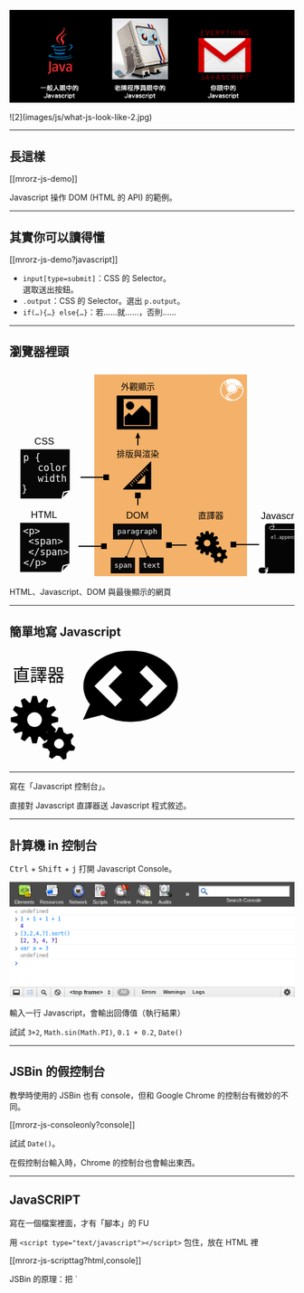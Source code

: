 ![1](images/js/what-js-look-like-1.jpg)

<div class="fragment">
![2](images/js/what-js-look-like-2.jpg)
</div>

---

長這樣
-----

[[mrorz-js-demo]]

Javascript 操作 DOM (HTML 的 API) 的範例。

---


其實你可以讀得懂
------

[[mrorz-js-demo?javascript]]

* `input[type=submit]`：CSS 的 Selector。<br>選取送出按鈕。
* `.output`：CSS 的 Selector。選出 `p.output`。
* `if(…){…} else{…}`：若……就……，否則……

---

瀏覽器裡頭
--------

<svg width="550" height="400" xmlns="http://www.w3.org/2000/svg" xmlns:se="http://svg-edit.googlecode.com" style="vector-effect: non-scaling-stroke;">
 <!-- Created with SVG-edit - http://svg-edit.googlecode.com/ -->
 <defs>
  <marker style="vector-effect: non-scaling-stroke;" id="se_marker_start_svg_21" markerUnits="strokeWidth" orient="auto" viewBox="0 0 100 100" markerWidth="5" markerHeight="5" refX="50" refY="50">
   <path style="vector-effect: non-scaling-stroke;" stroke="#000000" id="svg_7" d="m0,50l100,40l-30,-40l30,-40l-100,40z" fill="#000000" stroke-width="10"/>
  </marker>
  <marker style="vector-effect: non-scaling-stroke;" id="se_marker_start_svg_22" markerUnits="strokeWidth" orient="auto" viewBox="0 0 100 100" markerWidth="5" markerHeight="5" refX="50" refY="50">
   <path style="vector-effect: non-scaling-stroke;" stroke="#000000" id="svg_12" d="m0,50l100,40l-30,-40l30,-40l-100,40z" fill="#000000" stroke-width="10"/>
  </marker>
  <marker refY="50" refX="50" markerHeight="5" markerWidth="5" viewBox="0 0 100 100" se_type="rightarrow" orient="auto" markerUnits="strokeWidth" id="se_marker_end_svg_42">
   <path style="vector-effect: non-scaling-stroke;" stroke="#000000" stroke-width="10" fill="#000000" d="m100,50l-100,40l30,-40l-30,-40z"/>
  </marker>
  <marker refY="50" refX="50" markerHeight="5" markerWidth="5" viewBox="0 0 100 100" se_type="rightarrow" orient="auto" markerUnits="strokeWidth" id="se_marker_end_svg_43">
   <path style="vector-effect: non-scaling-stroke;" stroke="#000000" stroke-width="10" fill="#000000" d="m100,50l-100,40l30,-40l-30,-40z"/>
  </marker>
  <marker refY="50" refX="50" markerHeight="5" markerWidth="5" viewBox="0 0 100 100" se_type="rightarrow" orient="auto" markerUnits="strokeWidth" id="se_marker_end_svg_44">
   <path style="vector-effect: non-scaling-stroke;" stroke="#000000" stroke-width="10" fill="#000000" d="m100,50l-100,40l30,-40l-30,-40z"/>
  </marker>
  <marker refY="50" refX="50" markerHeight="5" markerWidth="5" viewBox="0 0 100 100" se_type="rightarrow" orient="auto" markerUnits="strokeWidth" id="se_marker_end_svg_45">
   <path style="vector-effect: non-scaling-stroke;" stroke="#000000" stroke-width="10" fill="#000000" d="m100,50l-100,40l30,-40l-30,-40z"/>
  </marker>
  <marker refY="50" refX="50" markerHeight="5" markerWidth="5" viewBox="0 0 100 100" se_type="rightarrow" orient="auto" markerUnits="strokeWidth" id="se_marker_end_svg_46">
   <path style="vector-effect: non-scaling-stroke;" stroke="#000000" stroke-width="10" fill="#000000" d="m100,50l-100,40l30,-40l-30,-40z"/>
  </marker>
  <marker refY="50" refX="50" markerHeight="5" markerWidth="5" viewBox="0 0 100 100" se_type="rightarrow" orient="auto" markerUnits="strokeWidth" id="se_marker_end_svg_47">
   <path stroke-width="10" stroke="#000000" fill="#000000" d="m100,50l-100,40l30,-40l-30,-40z"/>
  </marker>
 </defs>
 <g>
  <title>Layer 1</title>
  <g id="htmlelem" class="fragment">
   <g id="html" class="fra">
    <path stroke="#fcf9f9" id="svg_1" d="m92.0712,359.43747l2.96678,-11.86691l11.867,-2.96667l-14.83379,14.83359l-74.16624,0l0,-88.99997l88.99996,0l0,74.16638" fill="#070707" stroke-width="2"/>
   </g>
   <text stroke="#000000" xml:space="preserve" text-anchor="middle" font-family="Monospace" font-size="17" id="svg_2" y="292" x="39" stroke-width="0" fill="#fcf9f9">&lt;p&gt;</text>
   <text stroke="#000000" xml:space="preserve" text-anchor="middle" font-family="Monospace" font-size="17" y="347.82031" x="45" stroke-width="0" fill="#fcf9f9" id="svg_3">&lt;/p&gt;</text>
   <text stroke="#000000" xml:space="preserve" text-anchor="middle" font-family="Monospace" font-size="17" y="309.82031" x="64" stroke-width="0" fill="#fcf9f9" id="svg_4">&lt;span&gt;</text>
   <text stroke="#000000" xml:space="preserve" text-anchor="middle" font-family="Monospace" font-size="17" y="328.8125" x="69" stroke-width="0" fill="#fcf9f9" id="svg_5">&lt;/span&gt;</text>
   <text stroke="#000000" fill="#000000" stroke-width="0" x="61" y="263" id="svg_6" font-size="17" font-family="Sans-serif" text-anchor="middle" xml:space="preserve">HTML</text>
  </g>
  <g id="csselem" class="fragment">
   <g id="svg_31" class="fra">
    <path stroke="#fcf9f9" id="svg_36" d="m92.66623,229.53122l2.96678,-11.8669l11.86701,-2.96667l-14.83379,14.83357l-74.16624,0l0,-88.99995l88.99996,0l0,74.16643" fill="#070707" stroke-width="2"/>
   </g>
   <text stroke="#000000" id="svg_37" xml:space="preserve" text-anchor="middle" font-family="Monospace" font-size="17" y="162.09376" x="39.59503" stroke-width="0" fill="#fcf9f9">p {</text>
   <text stroke="#000000" id="svg_38" xml:space="preserve" text-anchor="middle" font-family="Monospace" font-size="17" y="179.91408" x="75.59503" stroke-width="0" fill="#fcf9f9">color</text>
   <text stroke="#000000" id="svg_40" xml:space="preserve" text-anchor="middle" font-family="Monospace" font-size="17" y="198.90626" x="75.59503" stroke-width="0" fill="#fcf9f9">width</text>
   <text stroke="#000000" id="svg_39" xml:space="preserve" text-anchor="middle" font-family="Monospace" font-size="17" y="217.91408" x="26.59503" stroke-width="0" fill="#fcf9f9">}</text>
   <text stroke="#000000" id="svg_41" fill="#000000" stroke-width="0" x="61.59503" y="133.09376" font-size="17" font-family="Sans-serif" text-anchor="middle" xml:space="preserve">CSS</text>
  </g>
  <g id="javascriptelem" class="fragment">
   <text stroke="#000000" fill="#000000" stroke-width="0" x="483" y="265" id="svg_9" font-size="17" font-family="Sans-serif" text-anchor="middle" xml:space="preserve">Javascript</text>
   <path stroke="#fcf7f7" fill="#050505" d="m451.155,350.17001l0,-72.3125l0,0c0,-3.0719 2.49063,-5.56253 5.5625,-5.56253l66.74997,0c3.0719,0 5.56256,2.49063 5.56256,5.56253c0,3.07321 -2.49066,5.56247 -5.56256,5.56247l-5.56244,0l0,72.3125c0,3.07324 -2.49066,5.5625 -5.56256,5.5625l-66.74997,0l0,0c-3.07187,0 -5.5625,-2.48926 -5.5625,-5.5625c0,-3.07184 2.49063,-5.56247 5.5625,-5.56247l5.5625,0zm11.125,-77.87503l0,0c3.07187,0 5.5625,2.49063 5.5625,5.56253c0,3.07321 -2.49063,5.56247 -5.5625,5.56247c-1.53458,0 -2.78125,-1.2453 -2.78125,-2.78125c0,-1.53592 1.24667,-2.78122 2.78125,-2.78122l5.5625,0m55.62497,5.56247l-61.18747,0m-11.125,66.75003l0,0c1.53729,0 2.78125,1.2453 2.78125,2.78122c0,1.53595 -1.24396,2.78125 -2.78125,2.78125l5.5625,0m-5.5625,5.5625l0,0c3.07187,0 5.5625,-2.48926 5.5625,-5.5625l0,-5.56247" id="svg_10"/>
   <text stroke="#000000" xml:space="preserve" text-anchor="middle" font-family="Monospace" font-size="8" y="300.40625" x="484" stroke-width="0" fill="#f7f2f2" id="svg_11">el.append</text>
  </g>
  <g id="browserelem" class="fragment">
   <g id="browserblock">
    <rect stroke="#000000" id="svg_13" height="378" width="270" y="9" x="150" stroke-linecap="null" stroke-linejoin="null" stroke-dasharray="null" stroke-width="0" fill="#f4b169"/>
    <path stroke="#000000" stroke-width="0" fill="#fcfcfc" stroke-dasharray="null" stroke-linejoin="null" stroke-linecap="null" d="m393.55414,25.616c-4.31702,0 -7.8382,3.26869 -7.8382,7.27477s3.52118,7.27364 7.8382,7.27364c4.30792,0 7.82907,-3.26869 7.82907,-7.27364s-3.52115,-7.27477 -7.82907,-7.27477zm19.86578,7.24048c-0.5578,-2.72676 -1.60065,-4.57434 -2.5882,-5.98745c0.07318,0.19322 0.13715,0.38878 0.21033,0.58194c-3.51208,-9.52358 -17.54291,-14.68557 -28.38129,-8.13681c-0.08215,0.40357 -0.10944,0.80603 -0.10944,1.20388c0,-0.07661 -0.00952,-0.14633 -0.00952,-0.22405c-2.60638,-0.20123 -5.771,3.08803 -8.58813,9.11544c-1.42682,3.41161 -1.93915,7.14789 -0.62189,11.52786c0.77722,2.55642 1.99359,5.17908 3.74966,7.21413c5.20456,6.03433 13.17093,8.49698 17.80814,7.24507c0.00909,0.00232 0.00909,0.0046 0.01819,0.00688c8.94513,-0.18749 15.73181,-6.33617 18.17377,-14.34035c0.87799,-2.88908 0.93298,-5.2534 0.33838,-8.20654zm-35.20422,14.31627c-1.43579,-1.66571 -2.63409,-3.97288 -3.44812,-6.67109c-1.09741,-3.62652 -0.91483,-6.96835 0.56686,-10.51257c1.50943,-3.22634 2.98203,-5.34715 4.25351,-6.62194c0.2193,1.1124 0.7771,2.43979 1.66428,3.96951c0.32932,0.56821 0.68588,1.05069 1.03378,1.51714c0.27441,0.3544 0.53961,0.70999 0.76813,1.09186c0.19214,0.30297 0.35654,0.66653 0.53052,1.1044c-0.35657,4.12732 1.33545,7.70006 4.71948,10.00841l-3.81424,3.37268l-0.30154,0.2561c-0.31113,0.25613 -0.66766,0.55905 -0.97891,0.88264c-2.03946,2.16317 -0.37473,4.2416 0.43021,5.242l0.10034,0.13035c0.35712,0.44475 0.76855,0.92833 1.22559,1.4051c-2.37787,-1.15128 -4.75586,-2.85939 -6.74988,-5.17459zm33.43005,-6.54876c-2.39661,7.84072 -8.89026,13.03814 -16.58264,13.27593c-3.72241,-0.87351 -6.53958,-2.6673 -8.37781,-5.33007c0.00909,-0.00568 0.01816,-0.01254 0.02728,-0.01936l7.40845,-5.74852c3.33856,-0.1864 5.77142,-1.33078 7.26218,-3.41388c1.82974,-2.1162 2.68909,-4.53317 2.53378,-7.28389c2.72534,0.5648 5.08557,1.35251 7.2804,2.82164l0.17395,0.11664l0.20123,0.06398c0.22852,0.07322 0.46655,0.11435 0.68585,0.12123c0.1644,1.85899 -0.02716,3.49614 -0.61267,5.39631l0,-0.00001zm0.38428,-6.94204c-2.92712,-1.95735 -6.08264,-2.79766 -9.87823,-3.42417c0.79584,3.53277 -0.12805,6.10175 -1.98495,8.25915c-1.3259,1.851 -3.57614,2.7313 -6.58542,2.81017l-7.8291,6.07209c-0.74081,0.61275 -0.87811,1.2279 -0.42065,1.84186c1.27136,1.91382 2.89032,3.29952 4.68277,4.31246c-0.01828,0 -0.04547,0.00345 -0.06418,0.00452c0,-0.00107 0,-0.00226 -0.00903,-0.00567c-0.02713,0.0046 -0.05441,0.00567 -0.09128,0.00687c-0.11902,0.00228 -0.23807,-0.0012 -0.3566,-0.01488c-0.23804,-0.03087 -0.46652,-0.096 -0.6864,-0.17605c-1.3439,-0.49961 -2.83521,-2.02594 -3.89594,-3.35557c-0.8689,-1.09416 -1.80188,-2.14714 -0.61322,-3.40934c0.38428,-0.40927 0.86902,-0.77051 1.18011,-1.04605l3.7774,-3.33956c0.25623,-0.20584 0.53052,-0.41501 0.80493,-0.63452c0.08212,-0.06294 0.15533,-0.12581 0.23792,-0.18986c0.85037,-0.66306 0.73187,-0.48013 -0.15579,-0.96262c-3.63101,-1.97788 -5.51517,-5.41577 -5.03012,-9.57394c-0.21988,-0.61396 -0.47552,-1.18673 -0.77765,-1.68404c-0.53961,-0.89979 -1.24365,-1.65206 -1.78326,-2.58271c-1.35406,-2.33116 -2.77167,-5.84681 0.01819,-5.51754c-0.00909,-0.07887 0,-0.1646 -0.00909,-0.2458c0.13724,2.99889 2.28662,5.72905 2.60638,7.3251c0.11896,0.57278 0.44824,1.05636 0.92389,0.4196c3.80511,-5.08767 9.09137,-4.57433 12.4754,-1.96536c0.66779,0.50878 1.02478,1.13072 1.62848,1.66238c0.22839,0.2069 0.49371,0.38871 0.79529,0.52589c1.11615,0.49847 2.7168,0.46763 3.9151,0.65052c2.04858,0.31212 4.0517,0.69627 5.94498,1.21761c0.37515,0.0446 0.63992,-0.00684 0.78671,-0.15204c0.31058,-0.31099 -0.009,-1.32852 -0.18295,-1.89216c0.41144,1.20617 0.80481,2.41122 1.15231,3.61852c0.27429,0.94093 0.2103,1.70122 -0.57599,1.44515l0,-0.00001z" id="svg_29"/>
   </g>
   <polyline stroke="#000000" marker-end="url(#se_marker_end_svg_42)" id="svg_42" fill="none" stroke-width="2" points="122,313 144.5055548698538,313 167.0111097397076,313"/>
   <polyline stroke="#000000" id="svg_43" marker-end="url(#se_marker_end_svg_43)" fill="none" stroke-width="2" points="125.494 191 148 191 170.506 191"/>
   <polyline stroke="#000000" transform="rotate(-180 419 310)" id="svg_44" marker-end="url(#se_marker_end_svg_44)" fill="none" stroke-width="2" points="396.494 310 419 310 441.506 310"/>
  </g>
  <g id="domelem" class="fragment">
   <text stroke="#000000" fill="#000000" stroke-width="0" x="226" y="264" id="svg_8" font-size="17" font-family="Sans-serif" text-anchor="middle" xml:space="preserve">DOM</text>
   <rect stroke="#000000" fill="#0a0909" stroke-width="0" stroke-dasharray="null" stroke-linejoin="null" stroke-linecap="null" x="183" y="273" width="86" height="28" id="svg_15"/>
   <text stroke="#000000" fill="#fcfcfc" stroke-width="0" stroke-dasharray="null" stroke-linejoin="null" stroke-linecap="null" x="226" y="291" id="svg_16" font-size="13" font-family="Monospace" text-anchor="middle" xml:space="preserve">paragraph</text>
   <rect stroke="#000000" fill="#0a0909" stroke-width="0" stroke-dasharray="null" stroke-linejoin="null" stroke-linecap="null" x="179" y="333" width="43" height="28" id="svg_17"/>
   <text stroke="#000000" fill="#fcfcfc" stroke-width="0" stroke-dasharray="null" stroke-linejoin="null" stroke-linecap="null" x="201" y="351.30469" font-size="13" font-family="Monospace" text-anchor="middle" xml:space="preserve" id="svg_18">span</text>
   <rect stroke="#000000" fill="#0a0909" stroke-width="0" stroke-dasharray="null" stroke-linejoin="null" stroke-linecap="null" x="229.5" y="333" width="43" height="28" id="svg_19"/>
   <text stroke="#000000" fill="#fcfcfc" stroke-width="0" stroke-dasharray="null" stroke-linejoin="null" stroke-linecap="null" x="251.5" y="351.30469" font-size="13" font-family="Monospace" text-anchor="middle" xml:space="preserve" id="svg_20">text</text>
  <polyline style="vector-effect: non-scaling-stroke;" stroke="#000000" se:connector="svg_19 svg_15" id="svg_22" points="245.167 333 238.5 317 231.833 301" fill="none" marker-start="url(#se_marker_start_svg_22)"/>
  <polyline style="vector-effect: non-scaling-stroke;" stroke="#000000" se:connector="svg_17 svg_15" id="svg_21" points="206.45 333 213.25 317 220.05 301" fill="none" marker-start="url(#se_marker_start_svg_21)"/>
  </g>
  <g id="jsinterpret" class="fragment">
   <path stroke="#000000" fill="#000000" stroke-width="2" stroke-dasharray="null" stroke-linejoin="null" stroke-linecap="null" d="m360.84,324.04269l-1.5733,-5.53094c0.45828,-0.40253 0.89191,-0.83609 1.31311,-1.3006l5.51239,1.57938c0.58218,-0.84857 1.09006,-1.7529 1.53598,-2.68802l-4.11255,-3.97647c0.19824,-0.58838 0.37167,-1.18301 0.49554,-1.79614l5.53708,-1.3873c0.03717,-0.50797 0.07437,-1.02206 0.07437,-1.54855s-0.0372,-1.03433 -0.07437,-1.54214l-5.53708,-1.39359c-0.12387,-0.6069 -0.2973,-1.20776 -0.49554,-1.79004l4.11255,-3.97632c-0.44592,-0.93524 -0.9538,-1.8396 -1.53598,-2.68805l-5.51239,1.57938c-0.4086,-0.46445 -0.85483,-0.89801 -1.31311,-1.30679l1.5733,-5.52487c-0.84253,-0.57599 -1.74673,-1.08383 -2.67578,-1.52963l-3.98843,4.11246c-0.58231,-0.19812 -1.17712,-0.36523 -1.78415,-0.48929l-1.38727,-5.54324c-0.52032,-0.0372 -1.02805,-0.08054 -1.54837,-0.08054s-1.04053,0.04324 -1.54855,0.08054l-1.38715,5.54324c-0.61945,0.12396 -1.21411,0.29117 -1.79642,0.48929l-3.97635,-4.11246c-0.92905,0.45209 -1.83322,0.95374 -2.67563,1.53595l1.57333,5.52475c-0.45828,0.40878 -0.90445,0.84241 -1.30069,1.30676l-5.52478,-1.57935c-0.58228,0.84857 -1.09,1.74661 -1.53632,2.68805l4.11276,3.97641c-0.19815,0.58215 -0.37155,1.17685 -0.49564,1.78992l-5.5368,1.38742c-0.03745,0.51401 -0.07446,1.02814 -0.07446,1.54837s0.03702,1.03436 0.07446,1.54843l5.5368,1.38745c0.12399,0.61316 0.29749,1.20776 0.49564,1.78989l-4.11276,3.98254c0.44632,0.92905 0.95404,1.83337 1.53632,2.68195l5.52478,-1.57938c0.39624,0.46451 0.84241,0.89807 1.30069,1.30676l-1.57333,5.52478c0.84241,0.58231 1.74658,1.08392 2.67563,1.53604l3.97635,-4.11258c0.59479,0.19815 1.18918,0.36542 1.79642,0.48929l1.38715,5.53723c0.50803,0.0433 1.02823,0.08054 1.54855,0.08054s1.04053,-0.04352 1.54837,-0.08054l1.38727,-5.53723c0.61954,-0.12387 1.21417,-0.29718 1.7962,-0.48929l3.97638,4.11258c0.92905,-0.45828 1.83325,-0.95996 2.67578,-1.53604zm-11.384,-9.74875c-3.81528,0 -6.89996,-3.08456 -6.89996,-6.89368s3.08469,-6.89981 6.89996,-6.89981s6.89969,3.09082 6.89969,6.89981s-3.08438,6.89368 -6.89969,6.89368zm31.43921,14.42499c0.03705,-1.11472 -0.12402,-2.24203 -0.45834,-3.35699l2.51465,-3.59857c-0.37161,-0.71216 -0.80536,-1.38736 -1.30078,-2.00043l-4.29843,0.90427c-0.86719,-0.73706 -1.85803,-1.31308 -2.92328,-1.728l-1.23883,-4.21796c-0.78043,-0.13626 -1.57315,-0.21683 -2.37839,-0.21683l-1.96951,3.93295c-0.56992,0.10538 -1.13971,0.254 -1.69699,0.47079c-0.52026,0.19812 -1.00351,0.44589 -1.47418,0.71835l-4.07538,-1.66605c-0.59488,0.53265 -1.15222,1.10867 -1.64749,1.72803l1.84564,3.99484c-0.53287,1.00339 -0.89206,2.08728 -1.0531,3.22086l-3.84009,2.14917c0.03732,0.78653 0.14877,1.57318 0.33444,2.36606l4.27383,1.05292c0.45828,1.05911 1.09006,2.01294 1.85803,2.82434l-0.71832,4.3418c0.64401,0.46448 1.33771,0.86707 2.05621,1.21393l3.48102,-2.67566c1.08966,0.28479 2.22928,0.3963 3.36896,0.30353l2.9483,3.26401c0.40872,-0.11765 0.81757,-0.24149 1.21411,-0.39639c0.34671,-0.13007 0.6813,-0.29108 1.02808,-0.45215l0.07419,-4.39133c0.91678,-0.68744 1.70944,-1.51743 2.32877,-2.44647l4.38553,-0.27261c0.3096,-0.73074 0.56967,-1.48639 0.75546,-2.26682l-3.39401,-2.79959l-0.00003,0l-0.00003,0l-0.00003,0zm-8.44818,4.06931c-2.44046,0.92905 -5.16565,-0.29117 -6.09473,-2.73141s0.28482,-5.16559 2.7251,-6.0947c2.44043,-0.92908 5.16562,0.29117 6.10721,2.73151c0.92889,2.43411 -0.29742,5.16556 -2.73758,6.0946z" id="svg_26"/>
   <text stroke="#000000" fill="#000000" stroke-width="0" stroke-dasharray="null" stroke-linejoin="null" stroke-linecap="null" x="356" y="264" id="svg_27" font-size="15" font-family="Monospace" text-anchor="middle" xml:space="preserve">直譯器</text>
   <polyline stroke="#000000" transform="rotate(-180 298 311)" id="svg_45" marker-end="url(#se_marker_end_svg_45)" fill="none" stroke-width="2" points="282.494 311 298 311 313.506 311"/>
  </g>
  <g id="visoutput" class="fragment">
   <path stroke="#000000" fill="#000000" stroke-dasharray="null" stroke-linejoin="null" stroke-linecap="null" d="m190.0925,46.81416l0,59l71.32245,0l0,-59l-71.32245,0zm60.10031,53.93521l-48.87021,0l0,-48.87036l48.87021,0l0,48.87036zm-36.98709,-29.71767c3.77286,0 6.82814,-3.05737 6.82814,-6.82424c0,-3.76888 -3.05528,-6.82234 -6.82814,-6.82234c-3.76479,0 -6.82037,3.05549 -6.82037,6.82234c0,3.76687 3.05559,6.82424 6.82037,6.82424zm34.34305,5.94352l-12.98749,-12.98949l-18.2681,18.272l-5.06273,-5.06278l-7.27179,7.26968l0,13.64455l43.5901,0l0,-21.13395l0,-0.00001z" id="svg_30"/>
   <text stroke="#000000" fill="#000000" stroke-width="0" stroke-dasharray="null" stroke-linejoin="null" stroke-linecap="null" x="227" y="36" id="svg_33" font-size="15" font-family="Sans-serif" text-anchor="middle" xml:space="preserve">外觀顯示</text>
  </g>
  <g id="renderer" class="fragment">
   <g id="svg_34">
    <path stroke="#000000" fill="#000000" stroke-dasharray="null" stroke-linejoin="null" stroke-linecap="null" d="m210.75957,202.37279l-9.75203,9.7468l49,0l0,-48.99402l-39.24797,39.24722zm22.97243,-21.53764c0.35443,-0.34842 0.91818,-0.34842 1.26666,0l2.20711,2.20712c0.3484,0.3484 0.3544,0.91217 0.00598,1.26057c-0.18019,0.17426 -0.40674,0.26173 -0.63329,0.26173c-0.23251,0 -0.45908,-0.08748 -0.6273,-0.26173l-2.21916,-2.20714c-0.34842,-0.34842 -0.34842,-0.91217 0,-1.26056zm-3.043,3.05571c0.34842,-0.34914 0.91141,-0.34914 1.25984,0l4.10103,4.09433c0.34842,0.34918 0.34842,0.91815 0.00598,1.26059c-0.17422,0.17421 -0.40675,0.26765 -0.63928,0.26765s-0.45313,-0.08746 -0.62732,-0.26169l-4.10027,-4.10098c-0.35439,-0.34843 -0.35439,-0.91148 0,-1.2599l0.00002,0zm-3.0558,3.04312c0.34842,-0.34842 0.91217,-0.34842 1.26663,0l2.20711,2.21309c0.34842,0.34843 0.34245,0.91217 -0.00597,1.26059c-0.17422,0.17419 -0.40077,0.26173 -0.6273,0.26173c-0.2325,0 -0.45908,-0.08754 -0.6333,-0.26173l-2.20717,-2.20714c-0.34842,-0.34842 -0.34842,-0.91812 0,-1.26654zm-3.04901,3.05574c0.3544,-0.34918 0.9174,-0.34918 1.26579,0l2.20192,2.2072c0.34842,0.34842 0.34842,0.91142 0,1.25984c-0.17421,0.17496 -0.40077,0.26169 -0.62732,0.26169c-0.22653,0 -0.45906,-0.08673 -0.6333,-0.26169l-2.20711,-2.20712c-0.3484,-0.35443 -0.3484,-0.91748 0,-1.25992l0.00002,0zm-3.04984,3.04909c0.34842,-0.34842 0.91219,-0.34842 1.26064,0l4.10098,4.10107c0.35443,0.34839 0.35443,0.91138 0,1.26578c-0.17421,0.17421 -0.40074,0.26169 -0.62729,0.26169c-0.23254,0 -0.45906,-0.08745 -0.63327,-0.26169l-4.10106,-4.10628c-0.34843,-0.3484 -0.34843,-0.91214 0,-1.26057zm-3.78697,14.50946c-0.17421,0.18019 -0.40674,0.26692 -0.63327,0.26692c-0.22653,0 -0.45308,-0.08673 -0.62729,-0.26094l-4.10031,-4.10097c-0.34842,-0.34843 -0.34842,-0.91151 0,-1.26068s0.91141,-0.34842 1.25981,0l4.10106,4.09508c0.34842,0.3484 0.34842,0.91217 0,1.26057l0,0.00002zm1.16191,-4.94295c-0.18019,0.18019 -0.40675,0.26691 -0.6333,0.26691c-0.23253,0 -0.45908,-0.08672 -0.63327,-0.26093l-2.2072,-2.2131c-0.3544,-0.34839 -0.3544,-0.91214 0,-1.25458c0.34842,-0.3544 0.9122,-0.3544 1.26065,-0.00598l2.21312,2.21309c0.34839,0.34245 0.34839,0.90617 0,1.25459zm3.04375,-3.04974c-0.17421,0.17497 -0.40076,0.2617 -0.63329,0.2617c-0.22655,0 -0.45309,-0.08676 -0.6273,-0.2617l-2.20711,-2.20711c-0.34842,-0.34842 -0.34842,-0.91147 0,-1.26587s0.91739,-0.34245 1.26056,0.00598l2.20714,2.21242c0.34843,0.3432 0.34843,0.91217 0,1.25458zm18.53427,3.04974l-16.50127,0l16.50127,-16.50198l0,16.50198zm-0.22655,-21.35147c-0.17421,0.17419 -0.40675,0.26094 -0.6333,0.26094c-0.2258,0 -0.45833,-0.08673 -0.63252,-0.26094l-2.20711,-2.20714c-0.34842,-0.34918 -0.34842,-0.91223 0,-1.26065c0.34839,-0.34842 0.91141,-0.34842 1.25983,0l2.2079,2.20721c0.34839,0.3484 0.35365,0.91141 0.00522,1.26057l-0.00002,0zm4.93768,-1.1559c-0.17421,0.17419 -0.40674,0.26094 -0.63326,0.26094s-0.45303,-0.08673 -0.62732,-0.26094l-4.10106,-4.10106c-0.34843,-0.3484 -0.34843,-0.9174 0,-1.26654s0.91817,-0.34245 1.26659,0.00597l4.10037,4.10104c0.34836,0.34842 0.34308,0.9122 -0.00534,1.26059l0.00002,0z" id="svg_28"/>
    <text stroke="#000000" fill="#000000" stroke-width="0" stroke-dasharray="null" stroke-linejoin="null" stroke-linecap="null" x="227" y="155" id="svg_32" font-size="15" font-family="Sans-serif" text-anchor="middle" xml:space="preserve">排版與渲染</text>
   </g>
   <polyline stroke="#000000" id="svg_46" transform="rotate(-90 227 232)" marker-end="url(#se_marker_end_svg_46)" fill="none" stroke-width="2" points="218.494 232 227 232 235.506 232"/>
   <polyline id="svg_47" stroke="#000000" transform="rotate(-90 227 126)" marker-end="url(#se_marker_end_svg_47)" fill="none" stroke-width="2" points="218.494 126 227 126 235.506 126"/>
  </g>
 </g>
</svg>

HTML、Javascript、DOM 與最後顯示的網頁

---

簡單地寫 Javascript
---------------

<svg width="300" height="200" xmlns="http://www.w3.org/2000/svg">
 <!-- Created with SVG-edit - http://svg-edit.googlecode.com/ -->
 <g>
  <title>Layer 1</title>
  <path stroke="#000000" id="svg_26" d="m67.37456,158.66321l-3.19566,-11.23434c0.93085,-0.81761 1.81163,-1.69826 2.66717,-2.64175l11.19668,3.20799c1.18251,-1.72357 2.2141,-3.56046 3.11986,-5.45985l-8.35335,-8.07695c0.40266,-1.1951 0.75493,-2.40289 1.00653,-3.64825l11.24683,-2.81787c0.07549,-1.03178 0.15105,-2.07597 0.15105,-3.14539s-0.07556,-2.10091 -0.15105,-3.13235l-11.24683,-2.83065c-0.2516,-1.23273 -0.60387,-2.45319 -1.00653,-3.6359l8.35335,-8.07663c-0.90575,-1.89964 -1.93735,-3.73656 -3.11986,-5.45992l-11.19668,3.20802c-0.82994,-0.94339 -1.73632,-1.82403 -2.66717,-2.65434l3.19566,-11.22202c-1.71133,-1.16994 -3.54793,-2.20146 -5.435,-3.10696l-8.10123,8.35322c-1.18278,-0.40242 -2.39095,-0.74185 -3.62394,-0.99384l-2.8178,-11.25934c-1.05686,-0.07556 -2.08816,-0.16359 -3.14502,-0.16359s-2.11351,0.08776 -3.14539,0.16359l-2.81755,11.25934c-1.25822,0.25172 -2.46608,0.59142 -3.64886,0.99384l-8.0767,-8.35322c-1.88707,0.91833 -3.72361,1.93728 -5.4347,3.11986l3.19572,11.22178c-0.93085,0.83025 -1.8371,1.71108 -2.64194,2.65421l-11.22184,-3.20795c-1.18272,1.72359 -2.21399,3.54768 -3.12055,5.45992l8.35377,8.07682c-0.40248,1.18246 -0.75469,2.3904 -1.00674,3.63566l-11.24626,2.81812c-0.07607,1.04404 -0.15124,2.08832 -0.15124,3.145s0.07519,2.10098 0.15124,3.14514l11.24626,2.81818c0.25179,1.24547 0.60426,2.45319 1.00674,3.63559l-8.35377,8.08926c0.90656,1.88708 1.93783,3.72392 3.12055,5.44754l11.22184,-3.20801c0.80484,0.94353 1.71109,1.82414 2.64194,2.65427l-3.19572,11.22185c1.71109,1.18279 3.54762,2.20164 5.4347,3.11998l8.0767,-8.35341c1.20813,0.40245 2.41544,0.74223 3.64886,0.99384l2.81755,11.24713c1.0319,0.08795 2.08852,0.16359 3.14539,0.16359s2.11351,-0.08839 3.14502,-0.16359l2.8178,-11.24713c1.2584,-0.2516 2.46621,-0.60362 3.64841,-0.99384l8.07676,8.35341c1.88707,-0.93086 3.72367,-1.94986 5.435,-3.11998l0,-0.00005zm-23.12299,-19.8015c-7.74953,0 -14.01509,-6.2653 -14.01509,-14.00233s6.26557,-14.01477 14.01509,-14.01477s14.01454,6.27802 14.01454,14.01477s-6.26494,14.00233 -14.01454,14.00233zm63.85881,29.29982c0.07525,-2.26421 -0.25191,-4.55397 -0.93098,-6.81865l5.10771,-7.30936c-0.7548,-1.44653 -1.63583,-2.81799 -2.64211,-4.06325l-8.7309,1.83675c-1.76143,-1.49712 -3.77394,-2.66711 -5.93771,-3.5099l-2.5163,-8.56744c-1.5852,-0.27676 -3.19536,-0.44044 -4.83095,-0.44044l-4.00043,7.98856c-1.15761,0.21404 -2.31496,0.51591 -3.44684,0.95625c-1.05674,0.40242 -2.03831,0.90569 -2.99432,1.45905l-8.27785,-3.38406c-1.20831,1.08191 -2.34037,2.25192 -3.34635,3.50995l3.74883,8.11426c-1.08242,2.03807 -1.812,4.23962 -2.13904,6.54216l-7.79999,4.36542c0.07581,1.59758 0.30218,3.19536 0.67931,4.80589l8.68093,2.1387c0.93085,2.15121 2.21411,4.08865 3.77399,5.73672l-1.45904,8.819c1.30811,0.94344 2.71714,1.76117 4.17654,2.46571l7.07059,-5.43475c2.2133,0.57846 4.52808,0.80496 6.84297,0.61652l5.98855,6.62984c0.83018,-0.23898 1.66063,-0.49052 2.46607,-0.80516c0.70423,-0.26418 1.38385,-0.59122 2.08822,-0.9184l0.1507,-8.91959c1.86215,-1.39632 3.47218,-3.08218 4.73016,-4.96922l8.90788,-0.55371c0.62879,-1.48427 1.15704,-3.01912 1.53442,-4.60432l-6.8938,-5.68646l-0.00006,0l-0.00006,0l-0.00006,0l-0.00005,0l-0.00002,0l0,-0.00005zm-17.15981,8.26553c-4.95702,1.88705 -10.49239,-0.59145 -12.37952,-5.548s0.57852,-10.49226 5.53518,-12.37946c4.95696,-1.88715 10.49232,0.59143 12.40486,5.54819c1.88675,4.94411 -0.60411,10.4922 -5.56052,12.37927z" stroke-linecap="null" stroke-linejoin="null" stroke-dasharray="null" stroke-width="2" fill="#000000"/>
  <text transform="matrix(2.03118 0 0 2.03118 -3.39187 -2.88699)" stroke="#000000" xml:space="preserve" text-anchor="middle" font-family="Monospace" font-size="15" id="svg_27" y="29.49232" x="27" stroke-linecap="null" stroke-linejoin="null" stroke-dasharray="null" stroke-width="0" fill="#000000">直譯器</text>
  <path stroke="#000000" id="svg_49" d="m214.1814,3.79969c-45.61728,0 -82.60114,27.7379 -82.60114,61.94874c0,11.6906 4.37579,22.61532 11.90225,31.94684l-11.90225,26.07701l33.12138,-8.49445c13.80136,7.76516 30.89803,12.42405 49.47975,12.42405c45.62674,0 82.60205,-27.73789 82.60205,-61.95345s-36.97531,-61.94874 -82.60205,-61.94874zm-13.54027,85.73914l-13.80154,13.78333l-37.92917,-37.94287l37.92917,-37.95139l13.80154,13.81459l-24.13651,24.13678l24.13651,24.15955l0,0.00002zm41.71962,13.76538l-13.7928,-13.80128l24.14572,-24.12786l-24.14572,-24.14577l13.7928,-13.80136l37.93768,37.91545l-37.93768,37.96084z" stroke-linecap="null" stroke-linejoin="null" stroke-dasharray="null" stroke-width="2" fill="#000000"/>
 </g>
</svg>

----

寫在「Javascript 控制台」。

直接對 Javascript 直譯器送 Javascript 程式敘述。

---

計算機 in 控制台
------
<kbd>Ctrl</kbd> + <kbd>Shift</kbd> + <kbd>j</kbd> 打開 Javascript Console。

![Javascript console](images/js/console.png)

輸入一行 Javascript，會輸出回傳值（執行結果）

試試 `3+2`, `Math.sin(Math.PI)`, `0.1 + 0.2`, `Date()`

---

JSBin 的假控制台
-----

教學時使用的 JSBin 也有 console，但和 Google Chrome 的控制台有微妙的不同。

[[mrorz-js-consoleonly?console]]

試試 `Date()`。

<p class="fragment">
  在假控制台輸入時，Chrome 的控制台也會輸出東西。
</p>

---

JavaSCRIPT
------
寫在一個檔案裡面，才有「腳本」的 FU

<div class="fragment">
  用 <code>&lt;script type="text/javascript"&gt;&lt;/script&gt;</code> 包住，放在 HTML 裡

[[mrorz-js-scripttag?html,console]]

</div>

<p class="fragment">
JSBin 的原理：把 `<script>` 標籤插入 DOM `body` 元素
</p>

---

Javascript file
---------------

* 另外寫成一個 *.js 檔
*  <code>&lt;script type="text/javascript" src="路徑與檔名"&gt;&lt;/script&gt;</code>

[[mrorz-js-include]]

<div class="fragment">
`<script>` 寫在 `<head>` 或 `<body>` 裡都可以。<br>瀏覽器一讀到就會立即執行（Load-and-go）。
</div>

<div class="fragment">建議寫在 <span class="fragment highlight-blue">`</body>` 之前</span>。</div>

---

註解
----

HTML：`<!-- 多行註解 -->`

CSS：`/* 多行註解 */`

<p class="fragment">
Javascript：`/* 多行 */` 與 `// 單行`
</p>

---

拿 Input、做 Output
--------

一般網頁的 Input 從 DOM 來，

Output 也會反應在 DOM 上。

----

<svg width="400" height="100" xmlns="http://www.w3.org/2000/svg">
 <!-- Created with SVG-edit - http://svg-edit.googlecode.com/ -->
 <defs>
  <marker refY="50" refX="50" markerHeight="5" markerWidth="5" viewBox="0 0 100 100" orient="auto" markerUnits="strokeWidth" id="se_marker_end_svg_6">
   <path stroke-width="10" stroke="#1c1a1a" fill="#1c1a1a" d="m100,50l-100,40l30,-40l-30,-40l100,40z" id="svg_17"/>
  </marker>
  <marker refY="50" refX="50" markerHeight="5" markerWidth="5" viewBox="0 0 100 100" orient="auto" markerUnits="strokeWidth" id="se_marker_end_svg_7">
   <path stroke-width="10" stroke="#1c1a1a" fill="#1c1a1a" d="m100,50l-100,40l30,-40l-30,-40l100,40z" id="svg_20"/>
  </marker>
 </defs>
 <g>
  <title>Layer 1</title>
  <path id="svg_9" d="m202.37,53.16499l0,-0.81248l0,0c0,-0.03452 0.02803,-0.0625 0.0625,-0.0625l0.75,0c0.03456,0 0.0625,0.02798 0.0625,0.0625c0,0.03452 -0.02794,0.0625 -0.0625,0.0625l-0.0625,0l0,0.81248c0,0.03453 -0.02794,0.0625 -0.06247,0.0625l-0.75003,0l0,0c-0.03447,0 -0.0625,-0.02797 -0.0625,-0.0625c0,-0.0345 0.02803,-0.0625 0.0625,-0.0625l0.0625,0zm0.125,-0.87498l0,0c0.03456,0 0.06253,0.02798 0.06253,0.0625c0,0.03452 -0.02797,0.0625 -0.06253,0.0625c-0.01724,0 -0.03125,-0.01399 -0.03125,-0.03125c0,-0.01726 0.01401,-0.03125 0.03125,-0.03125l0.06253,0m0.62497,0.0625l-0.6875,0m-0.125,0.74998l0,0c0.01727,0 0.03125,0.01401 0.03125,0.03125c0,0.01726 -0.01398,0.03125 -0.03125,0.03125l0.0625,0m-0.0625,0.0625l0,0c0.03456,0 0.0625,-0.02797 0.0625,-0.0625l0,-0.0625" stroke-linecap="null" stroke-linejoin="null" stroke-dasharray="null" stroke-width="2" stroke="#000000" fill="#000000"/>
  <g id="program2">
   <path id="svg_8" d="m163.75,79.74998l0,-63.37496l0,0c0,-2.6925 2.63055,-4.87502 5.875,-4.87502l70.5,0c3.24445,0 5.875,2.18251 5.875,4.87502c0,2.69263 -2.63055,4.87502 -5.875,4.87502l-5.87646,0l0,63.37495c0,2.69255 -2.62909,4.87503 -5.87357,4.87503l-70.49998,0l0,0c-3.24443,0 -5.87497,-2.18248 -5.87497,-4.87503c0,-2.69217 2.63054,-4.875 5.87497,-4.875l5.87503,0l-0.00002,0l0,-0.00002zm11.75,-68.24998l0,0c3.24445,0 5.875,2.18251 5.875,4.87502c0,2.69264 -2.63055,4.87502 -5.875,4.87502c-1.62219,0 -2.9375,-1.09138 -2.9375,-2.43752c0,-1.34628 1.31531,-2.4375 2.9375,-2.4375l5.875,0m58.75,4.87502l-64.625,0m-11.75,58.49995l0,0c1.62225,0 2.93753,1.0914 2.93753,2.43752c0,1.34637 -1.31528,2.43748 -2.93753,2.43748l5.875,0m-5.875,4.87502l0,0c3.24448,0 5.875,-2.18248 5.875,-4.87502l0,-4.875" stroke-linecap="null" stroke-linejoin="null" stroke-dasharray="null" stroke-width="2" stroke="#fcf9f9" fill="#000000"/>
   <text id="svg_10" xml:space="preserve" text-anchor="middle" font-family="Monospace" font-size="18" y="71.80501" x="199.8" stroke-linecap="null" stroke-linejoin="null" stroke-dasharray="null" stroke-width="0" stroke="#fcf9f9" fill="#ffffff">程式</text>
   <text id="svg_11" xml:space="preserve" text-anchor="middle" font-family="Monospace" font-size="18" y="48.56282" x="199.99532" stroke-linecap="null" stroke-linejoin="null" stroke-dasharray="null" stroke-width="0" stroke="#fcf9f9" fill="#ffffff">檢查</text>
  </g>
  <g id="input2">
   <line id="svg_18" marker-end="url(#se_marker_end_svg_6)" y2="51.78125" x2="148.26316" y1="51.78125" x1="110.25" stroke-linecap="null" stroke-linejoin="null" stroke-dasharray="null" stroke-width="2" stroke="#1c1a1a" fill="none"/>
   <text fill="#0c0c0c" stroke="#fcf9f9" stroke-width="0" stroke-dasharray="null" stroke-linejoin="null" stroke-linecap="null" x="72" y="57" id="svg_22" font-size="18" font-family="Monospace" text-anchor="middle" xml:space="preserve">勾勾元素</text>
  </g>
  <g id="output2">
   <line id="svg_21" marker-end="url(#se_marker_end_svg_7)" y2="51.28125" x2="281.25658" y1="51.28125" x1="243.24342" stroke-linecap="null" stroke-linejoin="null" stroke-dasharray="null" stroke-width="2" stroke="#1c1a1a" fill="none"/>
   <text fill="#0c0c0c" stroke="#fcf9f9" stroke-width="0" stroke-dasharray="null" stroke-linejoin="null" stroke-linecap="null" x="339" y="57" id="svg_25" font-size="18" font-family="Monospace" text-anchor="middle" xml:space="preserve">顯示訊息</text>
  </g>
 </g>
</svg>

[[aCiJejO?javascript,live]]

---

教材中的簡化
----------

一般網頁中的 input / output 處理很複雜

----

講程式設計概念時：

* 輸入：一個手動輸入的變數。
* 輸出：`console.log` 印到控制台

[[aWuwoca?javascript,console]]

